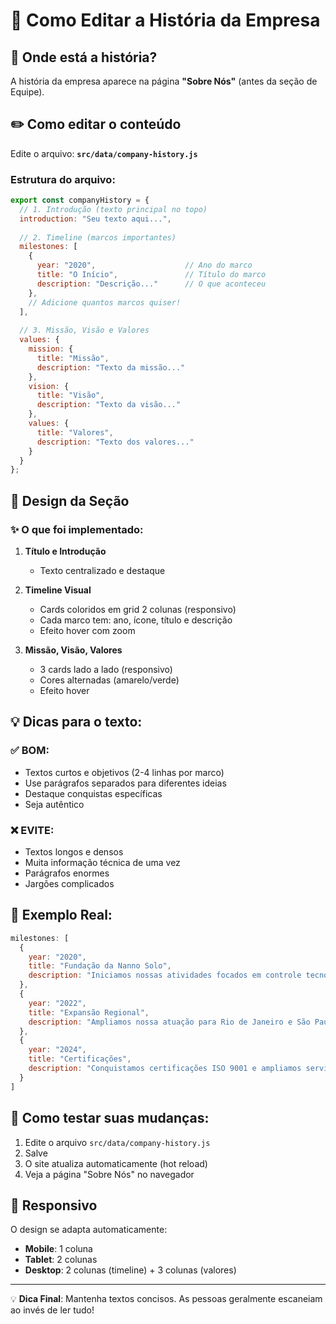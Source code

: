 # 📖 Como Editar a História da Empresa

## 📍 Onde está a história?

A história da empresa aparece na página **"Sobre Nós"** (antes da seção de Equipe).

## ✏️ Como editar o conteúdo

Edite o arquivo: **`src/data/company-history.js`**

### Estrutura do arquivo:

```javascript
export const companyHistory = {
  // 1. Introdução (texto principal no topo)
  introduction: "Seu texto aqui...",
  
  // 2. Timeline (marcos importantes)
  milestones: [
    {
      year: "2020",                    // Ano do marco
      title: "O Início",               // Título do marco
      description: "Descrição..."      // O que aconteceu
    },
    // Adicione quantos marcos quiser!
  ],
  
  // 3. Missão, Visão e Valores
  values: {
    mission: {
      title: "Missão",
      description: "Texto da missão..."
    },
    vision: {
      title: "Visão",
      description: "Texto da visão..."
    },
    values: {
      title: "Valores",
      description: "Texto dos valores..."
    }
  }
};
```

## 🎨 Design da Seção

### ✨ O que foi implementado:

1. **Título e Introdução**
   - Texto centralizado e destaque

2. **Timeline Visual**
   - Cards coloridos em grid 2 colunas (responsivo)
   - Cada marco tem: ano, ícone, título e descrição
   - Efeito hover com zoom

3. **Missão, Visão, Valores**
   - 3 cards lado a lado (responsivo)
   - Cores alternadas (amarelo/verde)
   - Efeito hover

## 💡 Dicas para o texto:

### ✅ BOM:
- Textos curtos e objetivos (2-4 linhas por marco)
- Use parágrafos separados para diferentes ideias
- Destaque conquistas específicas
- Seja autêntico

### ❌ EVITE:
- Textos longos e densos
- Muita informação técnica de uma vez
- Parágrafos enormes
- Jargões complicados

## 📝 Exemplo Real:

```javascript
milestones: [
  {
    year: "2020",
    title: "Fundação da Nanno Solo",
    description: "Iniciamos nossas atividades focados em controle tecnológico de obras públicas em Minas Gerais."
  },
  {
    year: "2022",
    title: "Expansão Regional",
    description: "Ampliamos nossa atuação para Rio de Janeiro e São Paulo, dobrando nossa equipe técnica."
  },
  {
    year: "2024",
    title: "Certificações",
    description: "Conquistamos certificações ISO 9001 e ampliamos serviços para pavimentação e solos."
  }
]
```

## 🔧 Como testar suas mudanças:

1. Edite o arquivo `src/data/company-history.js`
2. Salve
3. O site atualiza automaticamente (hot reload)
4. Veja a página "Sobre Nós" no navegador

## 📱 Responsivo

O design se adapta automaticamente:
- **Mobile**: 1 coluna
- **Tablet**: 2 colunas
- **Desktop**: 2 colunas (timeline) + 3 colunas (valores)

---

💡 **Dica Final**: Mantenha textos concisos. As pessoas geralmente escaneiam ao invés de ler tudo!

